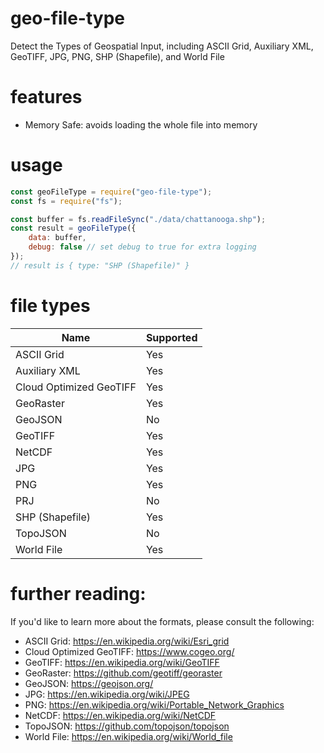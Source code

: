 # geo-file-type
Detect the Types of Geospatial Input, including ASCII Grid, Auxiliary XML, GeoTIFF, JPG, PNG, SHP (Shapefile), and World File

# features
- Memory Safe: avoids loading the whole file into memory

# usage
```javascript
const geoFileType = require("geo-file-type");
const fs = require("fs");

const buffer = fs.readFileSync("./data/chattanooga.shp");
const result = geoFileType({
    data: buffer,
    debug: false // set debug to true for extra logging
});
// result is { type: "SHP (Shapefile)" }
```

# file types
| Name | Supported |
| ---- | --------- |
| ASCII Grid | Yes |
| Auxiliary XML| Yes |
| Cloud Optimized GeoTIFF | Yes |
| GeoRaster | Yes |
| GeoJSON | No |
| GeoTIFF | Yes |
| NetCDF | Yes |
| JPG | Yes |
| PNG | Yes |
| PRJ | No |
| SHP (Shapefile) | Yes |
| TopoJSON | No |
| World File | Yes |

# further reading:
If you'd like to learn more about the formats, please consult the following:
- ASCII Grid: https://en.wikipedia.org/wiki/Esri_grid
- Cloud Optimized GeoTIFF: https://www.cogeo.org/
- GeoTIFF: https://en.wikipedia.org/wiki/GeoTIFF
- GeoRaster: https://github.com/geotiff/georaster
- GeoJSON: https://geojson.org/
- JPG: https://en.wikipedia.org/wiki/JPEG
- PNG: https://en.wikipedia.org/wiki/Portable_Network_Graphics
- NetCDF: https://en.wikipedia.org/wiki/NetCDF
- TopoJSON: https://github.com/topojson/topojson
- World File: https://en.wikipedia.org/wiki/World_file
